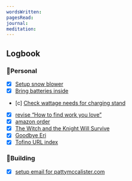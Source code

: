 ```yaml
---
wordsWritten: 
pagesRead: 
journal: 
meditation:
---
```



## Logbook

### 🏡Personal
- [x] [Setup snow blower](things:///show?id=2TGx5yre2WAxTxjmeBYUxy)
- [x] [Bring batteries inside](things:///show?id=SSC3hmBbjCLpBNVyuYrerx)
- [c] [Check wattage needs for charging stand](things:///show?id=3jtiE7VvrrvfCwtW3k19wX)
- [x] [revise “How to find work you love”](things:///show?id=Jt3DAFYvVCDbUhev19aHz4)
- [x] [amazon order](things:///show?id=89Fpvtd9JU3FPSQZ3dsmuH)
- [x] [The Witch and the Knight Will Survive](things:///show?id=3rsm2SpZcDJWJvJF1MrrYn)
- [x] [Goodbye Eri](things:///show?id=9yVHDpY5BjaJ7GutvVRsZM)
- [x] [Tofino URL index](things:///show?id=4yKm9mKAyFZAvfNS6C7ZRa)

### 🧪Building
- [x] [setup email for pattymccalister.com](things:///show?id=JJqeUzPvLc5QixMiN3ELZy)